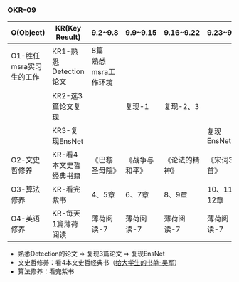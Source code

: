 ### OKR-09

| O(Object)               | KR(Key Result)         | 9.2~9.8                 | 9.9~9.15       | 9.16~9.22      | 9.23~9.29     |
| ----------------------- | ---------------------- | ----------------------- | -------------- | -------------- | ------------- |
| O1-胜任msra实习生的工作 | KR1-熟悉Detection论文  | 8篇<br>熟悉msra工作环境 |                |                |               |
|                         | KR2-选3篇论文复现      |                         | 复现-1         | 复现-2、3      |               |
|                         | KR3-复现EnsNet         |                         |                |                | 复现EnsNet    |
| O2-文史哲修养           | KR-看4本文史哲经典书籍 | 《巴黎圣母院》          | 《战争与和平》 | 《论法的精神》 | 《宋词300首》 |
| O3-算法修养             | KR-看完紫书            | 4、5章                  | 6、7章         | 8、9章         | 10、11、12章  |
| O4-英语修养             | KR-每天1篇薄荷阅读     | 薄荷阅读-7              | 薄荷阅读-7     | 薄荷阅读-7     | 薄荷阅读-7    |

+ 熟悉Detection的论文 => 复现3篇论文 => 复现EnsNet
+ 文史哲修养：看4本文史哲经典书（[给大学生的书单-吴军](https://www.jianshu.com/p/c37a886dc9b9)）
+ 算法修养：看完紫书